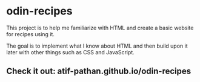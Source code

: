 # odin-recipes
This project is to help me familiarize with HTML and create a basic website for recipes using it. 

The goal is to implement what I know about HTML and then build upon it later with other things such as CSS and JavaScript.

## Check it out: atif-pathan.github.io/odin-recipes
